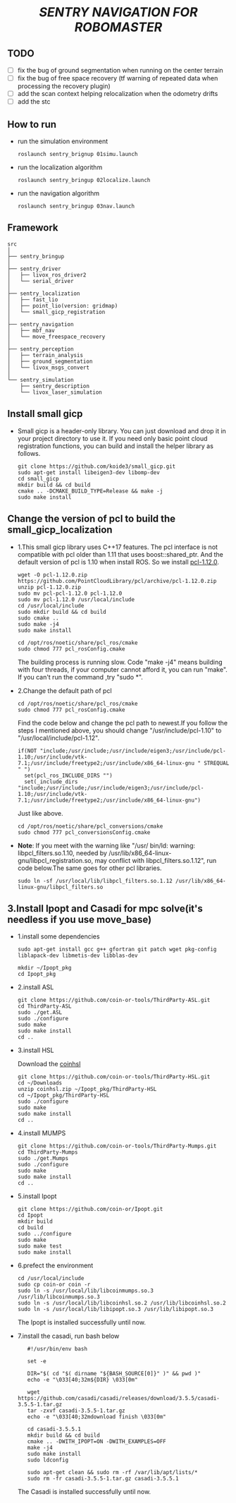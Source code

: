 # <center>***SENTRY NAVIGATION FOR ROBOMASTER***<center> 

## TODO
 - [ ] fix the bug of ground segmentation when running on the center terrain
 - [ ] fix the bug of free space recovery (tf warning of repeated data when processing the recovery plugin)  
 - [ ] add the scan context helping relocalization when the odometry drifts
 - [ ] add the stc

## **How to run**

- run the simulation environment
  ```shell
  roslaunch sentry_brignup 01simu.launch
  ```

- run the localization algorithm
  ```shell
  roslaunch sentry_bringup 02localize.launch
  ```

- run the navigation algorithm
  ```shell
  roslaunch sentry_bringup 03nav.launch
  ```
## **Framework**
```plaintext
src
│
├── sentry_bringup                
│
├── sentry_driver           
│   ├── livox_ros_driver2
│   └── serial_driver
│
├── sentry_localization           
│   ├── fast_lio        
│   ├── point_lio(version: gridmap)   
│   └── small_gicp_registration
│
├── sentry_navigation
│   ├── mbf_nav 
│   └── move_freespace_recovery
│
├── sentry_perception
│   ├── terrain_analysis
│   ├── ground_segmentation
│   └── livox_msgs_convert
│
└── sentry_simulation
    ├── sentry_description
    └── livox_laser_simulation
```




## **Install small gicp**
- Small gicp is a header-only library. You can just download and drop it in your project directory to use it. If you need only basic point cloud registration functions, you can build and install the helper library as follows.

  ```shell
  git clone https://github.com/koide3/small_gicp.git
  sudo apt-get install libeigen3-dev libomp-dev
  cd small_gicp
  mkdir build && cd build
  cmake .. -DCMAKE_BUILD_TYPE=Release && make -j
  sudo make install
  ```


## **Change the version of pcl to build the small_gicp_localization**

- 1.This small gicp library uses C++17 features. The pcl interface is not compatible with pcl older than 1.11 that uses boost::shared_ptr. And the default version of pcl is 1.10 when install ROS. So we install [pcl-1.12.0](https://github.com/PointCloudLibrary/pcl/tree/pcl-1.12.0).

  ```shell
  wget -O pcl-1.12.0.zip https://github.com/PointCloudLibrary/pcl/archive/pcl-1.12.0.zip
  unzip pcl-1.12.0.zip
  sudo mv pcl-pcl-1.12.0 pcl-1.12.0
  sudo mv pcl-1.12.0 /usr/local/include
  cd /usr/local/include
  sudo mkdir build && cd build
  sudo cmake .. 
  sudo make -j4   
  sudo make install

  cd /opt/ros/noetic/share/pcl_ros/cmake
  sudo chmod 777 pcl_rosConfig.cmake 
  ```
  The building process is running slow. Code "make -j4" means building with four threads, if your computer cannot afford it, you can run "make". If you can't run the command ,try "sudo *".   

- 2.Change the default path of pcl

  ```shell
  cd /opt/ros/noetic/share/pcl_ros/cmake
  sudo chmod 777 pcl_rosConfig.cmake  
  ```

  Find the code below and change the pcl path to newest.If you follow the steps I mentioned above, you should change "/usr/include/pcl-1.10" to "/usr/local/include/pcl-1.12".
  ```shell
  if(NOT "include;/usr/include;/usr/include/eigen3;/usr/include/pcl-1.10;/usr/include/vtk-7.1;/usr/include/freetype2;/usr/include/x86_64-linux-gnu " STREQUAL " ")
    set(pcl_ros_INCLUDE_DIRS "")
    set(_include_dirs "include;/usr/include;/usr/include/eigen3;/usr/include/pcl-1.10;/usr/include/vtk-7.1;/usr/include/freetype2;/usr/include/x86_64-linux-gnu")
  ```

  Just like above.
  ```shell
  cd /opt/ros/noetic/share/pcl_conversions/cmake
  sudo chmod 777 pcl_conversionsConfig.cmake  
  ```
  
- **Note**: If you meet with the warning like "/usr/ bin/ld: warning: libpcl_filters.so.1.10, needed by /usr/lib/x86_64-linux-gnu/libpcl_registration.so, may conflict with libpcl_filters.so.1.12", run code below.The same goes for other pcl libraries. 
  ```shell
  sudo ln -sf /usr/local/lib/libpcl_filters.so.1.12 /usr/lib/x86_64-linux-gnu/libpcl_filters.so 
  ```

## 3.Install Ipopt and Casadi for mpc solve(it's needless if you use move_base)
- 1.install some dependencies

  ```shell
  sudo apt-get install gcc g++ gfortran git patch wget pkg-config liblapack-dev libmetis-dev libblas-dev 
  ```

  ```shell
  mkdir ~/Ipopt_pkg
  cd Ipopt_pkg
  ```

- 2.install ASL

  ```shell
  git clone https://github.com/coin-or-tools/ThirdParty-ASL.git
  cd ThirdParty-ASL
  sudo ./get.ASL
  sudo ./configure
  sudo make
  sudo make install
  cd ..
  ```
- 3.install HSL

  Download the [coinhsl](https://github.com/CHH3213/testCPP/blob/master/coinhsl.zip)

  ```shell
  git clone https://github.com/coin-or-tools/ThirdParty-HSL.git
  cd ~/Downloads
  unzip coinhsl.zip ~/Ipopt_pkg/ThirdParty-HSL
  cd ~/Ipopt_pkg/ThirdParty-HSL
  sudo ./configure
  sudo make
  sudo make install
  cd ..
  ```

- 4.install MUMPS

  ```shell
  git clone https://github.com/coin-or-tools/ThirdParty-Mumps.git
  cd ThirdParty-Mumps
  sudo ./get.Mumps
  sudo ./configure
  sudo make
  sudo make install
  cd ..
  ```
  
- 5.install Ipopt

  ```shell
  git clone https://github.com/coin-or/Ipopt.git
  cd Ipopt
  mkdir build
  cd build
  sudo ../configure
  sudo make
  sudo make test
  sudo make install
  ```

- 6.prefect the environment

  ```shell
  cd /usr/local/include
  sudo cp coin-or coin -r
  sudo ln -s /usr/local/lib/libcoinmumps.so.3 /usr/lib/libcoinmumps.so.3
  sudo ln -s /usr/local/lib/libcoinhsl.so.2 /usr/lib/libcoinhsl.so.2
  sudo ln -s /usr/local/lib/libipopt.so.3 /usr/lib/libipopt.so.3
  ```
  The Ipopt is installed successfully until now.

- 7.install the casadi, run bash below
  ```shell
     #!/usr/bin/env bash
  
     set -e
  
     DIR="$( cd "$( dirname "${BASH_SOURCE[0]}" )" && pwd )"
     echo -e "\033[40;32m${DIR} \033[0m"
  
     wget https://github.com/casadi/casadi/releases/download/3.5.5/casadi-3.5.5-1.tar.gz
     tar -zxvf casadi-3.5.5-1.tar.gz
     echo -e "\033[40;32mdownload finish \033[0m"
  
     cd casadi-3.5.5.1
     mkdir build && cd build
     cmake .. -DWITH_IPOPT=ON -DWITH_EXAMPLES=OFF
     make -j4
     sudo make install
     sudo ldconfig
  
     sudo apt-get clean && sudo rm -rf /var/lib/apt/lists/*
     sudo rm -fr casadi-3.5.5-1.tar.gz casadi-3.5.5.1
  ```
  The Casadi is installed successfully until now.


